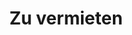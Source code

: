 ---
title: Zu vermieten
menu: main
menu:
  main:
    weight: 4

description: Wir vermieten Jetskis und Apartments im Zentrum von Balestrand. Perfekt für kurze Tagesausflüge in die Umgebung.

intro: Hier finden Sie eine Übersicht unserer Mietangebote. Auch mit Mietwagen oder Vorschlägen für schöne Tagesausflüge in die Umgebung sind wir behilflich. Senden Sie eine Anfrage per E-Mail oder bei Buchung eines unserer Apartments.

items:
- title: Apartments
  desc: Wir vermieten Apartments im Zentrum von Balestrand. Perfekt für kurze Aufenthalte in Balestrand.
  image: 
    src: /images/holmen.jpg

  
  link: 
    href: /de/leiligheter
    text: Sehen Sie hier unsere Wohnungen

- title: Jet-Ski
  desc: 2 stk Sea-Doo SPARK TRIXX 2 persönliche Jetskis zum Mieten im Zentrum von Balestrand. Kontaktieren Sie uns für eine Reservierung.
  images:
    src: /images/jetski/IMG_0834.jpg

  price: "2 Stunden: NOK 1400 - 4 Stunden: NOK 1900 - Preis kann verhandelt werden, wenn kürzere / längere Zeiten gewünscht werden."

---